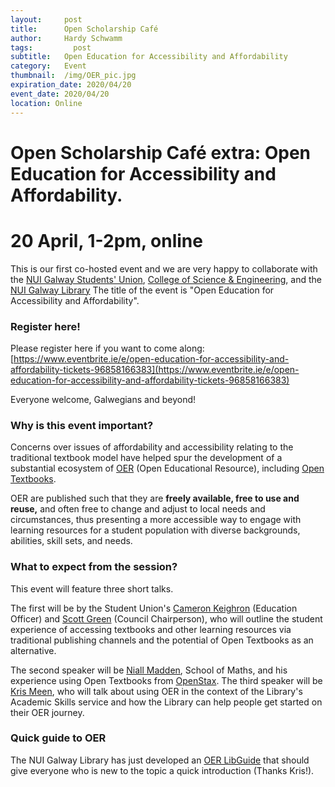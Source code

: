 ```yaml
---
layout:     post
title:      Open Scholarship Café
author:     Hardy Schwamm
tags: 		  post
subtitle:  	Open Education for Accessibility and Affordability
category:   Event
thumbnail:  /img/OER_pic.jpg
expiration_date: 2020/04/20
event_date: 2020/04/20
location: Online
---
```


# Open Scholarship Café extra: Open Education for Accessibility and Affordability. 

# 20 April, 1-2pm, online

This is our first co-hosted event and we are very happy to collaborate with the [NUI Galway Students' Union](https://su.nuigalway.ie/), [College of Science & Engineering](https://www.nuigalway.ie/science/), and the [NUI Galway Library](http://www.library.nuigalway.ie/) The title of the event is "Open Education for Accessibility and Affordability".

### Register here!
Please register here if you want to come along: [https://www.eventbrite.ie/e/open-education-for-accessibility-and-affordability-tickets-96858166383](https://www.eventbrite.ie/e/open-education-for-accessibility-and-affordability-tickets-96858166383)

Everyone welcome, Galwegians and beyond!

### Why is this event important?
Concerns over issues of affordability and accessibility relating to the traditional textbook model have helped spur the development of a substantial ecosystem of [OER](https://www.oercommons.org/) (Open Educational Resource), including [Open Textbooks](https://open.umn.edu/opentextbooks). 

OER are published such that they are **freely available, free to use and reuse,** and often free to change and adjust to local needs and circumstances, thus presenting a more accessible way to engage with learning resources for a student population with diverse backgrounds, abilities, skill sets, and needs.

### What to expect from the session?
This event will feature three short talks. 

The first will be by the Student Union's [Cameron Keighron](https://su.nuigalway.ie/team-member/education-officer/) (Education Officer) and [Scott Green](https://su.nuigalway.ie/team-member/su-council-chairperson/) (Council Chairperson), who will outline the student experience of accessing textbooks and other learning resources via traditional publishing channels and the potential of Open Textbooks as an alternative. 

The second speaker will be [Niall Madden](http://www.maths.nuigalway.ie/~niall/), School of Maths, and his experience using Open Textbooks from [OpenStax](https://openstax.org/). The third speaker will be [Kris Meen](https://libguides.library.nuigalway.ie/prf.php?account_id=95571), who will talk about using OER in the context of the Library's Academic Skills service and how the Library can help people get started on their OER journey.

### Quick guide to OER
The NUI Galway Library has just developed an [OER LibGuide](https://libguides.library.nuigalway.ie/OER) that should give everyone who is new to the topic a quick introduction (Thanks Kris!).
